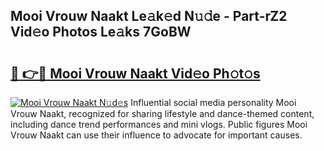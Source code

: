 ## Mooi Vrouw Naakt Le𝚊k𝚎d N𝚞𝚍e - Part-rZ2 Vid𝚎o Photos Le𝚊ks 7GoBW

# <h2><a href="http://fb0nn0.evod.top/?m=Mooi+Vrouw+Naakt">🔗 👉🔴 Mooi Vrouw Naakt Vid𝚎o Ph𝚘t𝚘s</a></h2>

[![Mooi Vrouw Naakt N𝚞d𝚎s](https://i.imgur.com/8V9OHl7.gif)](http://fb0nn0.evod.top/?m=Mooi+Vrouw+Naakt)
Influential social media personality Mooi Vrouw Naakt, recognized for sharing lifestyle and dance-themed content, including dance trend performances and mini vlogs. Public figures Mooi Vrouw Naakt can use their influence to advocate for important causes. 
